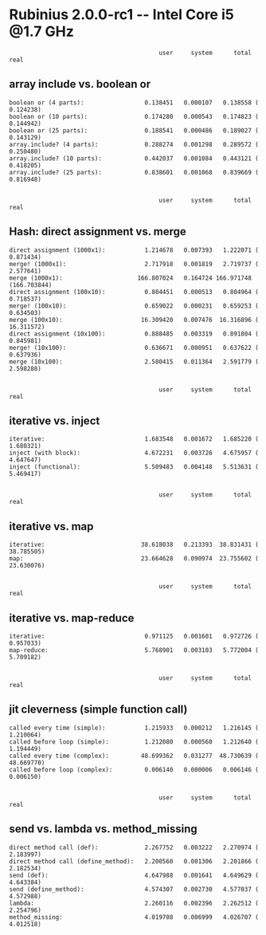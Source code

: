 Rubinius 2.0.0-rc1 -- Intel Core i5 @1.7 GHz
============================================


                                              user     system      total        real
array include vs. boolean or
----------------------------

    boolean or (4 parts):                 0.138451   0.000107   0.138558 (  0.124238)
    boolean or (10 parts):                0.174280   0.000543   0.174823 (  0.144942)
    boolean or (25 parts):                0.188541   0.000486   0.189027 (  0.143129)
    array.include? (4 parts):             0.288274   0.001298   0.289572 (  0.250480)
    array.include? (10 parts):            0.442037   0.001084   0.443121 (  0.418205)
    array.include? (25 parts):            0.838601   0.001068   0.839669 (  0.816948)


                                              user     system      total        real
Hash: direct assignment vs. merge
---------------------------------

    direct assignment (1000x1):           1.214678   0.007393   1.222071 (  0.871434)
    merge! (1000x1):                      2.717918   0.001819   2.719737 (  2.577641)
    merge (1000x1):                     166.807024   0.164724 166.971748 (166.703844)
    direct assignment (100x10):           0.804451   0.000513   0.804964 (  0.718537)
    merge! (100x10):                      0.659022   0.000231   0.659253 (  0.634503)
    merge (100x10):                      16.309420   0.007476  16.316896 ( 16.311572)
    direct assignment (10x100):           0.888485   0.003319   0.891804 (  0.845981)
    merge! (10x100):                      0.636671   0.000951   0.637622 (  0.637936)
    merge (10x100):                       2.580415   0.011364   2.591779 (  2.598288)


                                              user     system      total        real
iterative vs. inject
--------------------

    iterative:                            1.683548   0.001672   1.685220 (  1.680321)
    inject (with block):                  4.672231   0.003726   4.675957 (  4.647647)
    inject (functional):                  5.509483   0.004148   5.513631 (  5.469417)


                                              user     system      total        real
iterative vs. map
-----------------

    iterative:                           38.618038   0.213393  38.831431 ( 38.785505)
    map:                                 23.664628   0.090974  23.755602 ( 23.630076)


                                              user     system      total        real
iterative vs. map-reduce
------------------------

    iterative:                            0.971125   0.001601   0.972726 (  0.957033)
    map-reduce:                           5.768901   0.003103   5.772004 (  5.709182)


                                              user     system      total        real
jit cleverness (simple function call)
-------------------------------------

    called every time (simple):           1.215933   0.000212   1.216145 (  1.210064)
    called before loop (simple):          1.212080   0.000560   1.212640 (  1.194449)
    called every time (complex):         48.699362   0.031277  48.730639 ( 48.669770)
    called before loop (complex):         0.006140   0.000006   0.006146 (  0.006150)


                                              user     system      total        real
send vs. lambda vs. method_missing
----------------------------------

    direct method call (def):             2.267752   0.003222   2.270974 (  2.183997)
    direct method call (define_method):   2.200560   0.001306   2.201866 (  2.182534)
    send (def):                           4.647988   0.001641   4.649629 (  4.643384)
    send (define_method):                 4.574307   0.002730   4.577037 (  4.572988)
    lambda:                               2.260116   0.002396   2.262512 (  2.254796)
    method_missing:                       4.019708   0.006999   4.026707 (  4.012518)
    